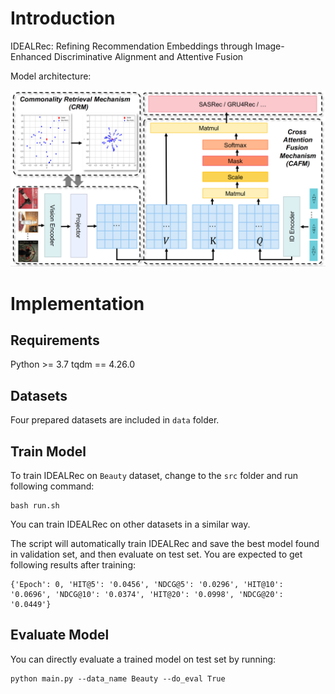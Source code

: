 # Introduction
IDEALRec: Refining Recommendation Embeddings through Image-Enhanced Discriminative Alignment and Attentive Fusion


Model architecture:

<img src="./img/framework.jpg" width="800">

# Implementation
## Requirements

Python >= 3.7
tqdm == 4.26.0

## Datasets

Four prepared datasets are included in `data` folder.

## Train Model

To train IDEALRec on `Beauty` dataset, change to the `src` folder and run following command: 

```
bash run.sh
```
You can train IDEALRec on other datasets in a similar way.

The script will automatically train IDEALRec and save the best model found in validation set, and then evaluate on test set. You are expected to get following results after training:

```
{'Epoch': 0, 'HIT@5': '0.0456', 'NDCG@5': '0.0296', 'HIT@10': '0.0696', 'NDCG@10': '0.0374', 'HIT@20': '0.0998', 'NDCG@20': '0.0449'}
```


## Evaluate Model

You can directly evaluate a trained model on test set by running:

```
python main.py --data_name Beauty --do_eval True
```
